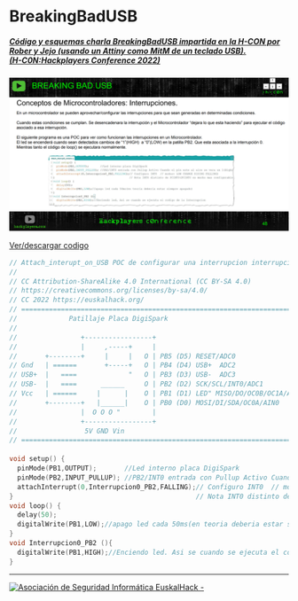 # BreakingBadUSB
##### [Código y esquemas charla BreakingBadUSB impartida en la H-CON por Rober y Jejo (usando un Attiny como MitM de un teclado USB). <br/> (H-C0N:Hackplayers Conference 2022)](https://www.h-c0n.com/p/ponencias2022.html#Charla_RobertoCasado_SergioBlazquez)


![](./POC_attach_interrupt0_Arduino_mode.png) 

[Ver/descargar codigo](POC_attach_interrupt0_Arduino_mode.ino)

```cpp
// Attach_interupt_on_USB POC de configurar una interrupcion interrupcion0 del Attiny85
//
// CC Attribution-ShareAlike 4.0 International (CC BY-SA 4.0)
// https://creativecommons.org/licenses/by-sa/4.0/
// CC 2022 https://euskalhack.org/ 
// =============================================================================================
//             Patillaje Placa DigiSpark
//
//                +-----------------+
//                |     ,-----+     |
//       +--------+     |     |   O | PB5 (D5) RESET/ADC0
// Gnd   | ======       +-----+   O | PB4 (D4) USB+  ADC2
// USB+  |   ====             "   O | PB3 (D3) USB-  ADC3 
// USB-  |   ====      ______     O | PB2 (D2) SCK/SCL/INT0/ADC1
// Vcc   | ======     |      |    O | PB1 (D1) LED" MISO/DO/OC0B/OC1A/AIN1/PCINT1
//       +--------+   |______|    O | PB0 (D0) MOSI/DI/SDA/OC0A/AIN0
//                |  O O O "        | 
//                +-----------------+
//                 5V GND Vin
// =============================================================================================

void setup() {
  pinMode(PB1,OUTPUT);       //Led interno placa DigiSpark
  pinMode(PB2,INPUT_PULLUP); //PB2/INT0 entrada con Pullup Activo Cuando el pin este al aire se vera un 1(High)
  attachInterrupt(0,Interrupcion0_PB2,FALLING);// Configuro INT0  // modos: LOW CHANGE RISING FALLING)
}                                              // Nota INT0 distinto de PCINT0(PCINT0 es mucho mas configurable)
void loop() {
  delay(50);
  digitalWrite(PB1,LOW);//apago led cada 50ms(en teoria deberia estar siempre apagado)
}
void Interrupcion0_PB2 (){
  digitalWrite(PB1,HIGH);//Enciendo led. Asi se cuando se ejecuta el codigo de la Interrupcion
}
```


___


<a href="http://euskalhack.org/">
<img src="https://euskalhack.org/images/EuskalHack_Logo.png" alt="Asociación de Seguridad Informática EuskalHack - " />
</a>
